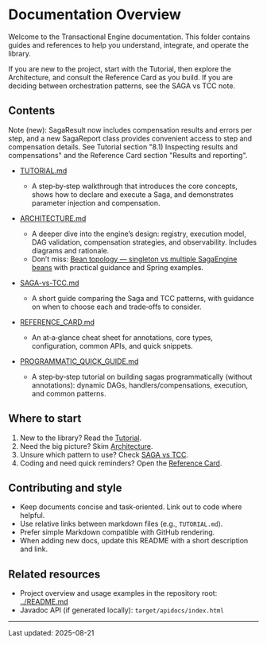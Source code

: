 # Documentation Overview

Welcome to the Transactional Engine documentation. This folder contains guides and references to help you understand, integrate, and operate the library.

If you are new to the project, start with the Tutorial, then explore the Architecture, and consult the Reference Card as you build. If you are deciding between orchestration patterns, see the SAGA vs TCC note.

## Contents

Note (new): SagaResult now includes compensation results and errors per step, and a new SagaReport class provides convenient access to step and compensation details. See Tutorial section "8.1) Inspecting results and compensations" and the Reference Card section "Results and reporting".

- [TUTORIAL.md](TUTORIAL.md)
  - A step‑by‑step walkthrough that introduces the core concepts, shows how to declare and execute a Saga, and demonstrates parameter injection and compensation.

- [ARCHITECTURE.md](ARCHITECTURE.md)
  - A deeper dive into the engine’s design: registry, execution model, DAG validation, compensation strategies, and observability. Includes diagrams and rationale.
  - Don’t miss: [Bean topology — singleton vs multiple SagaEngine beans](ARCHITECTURE.md#bean-topology-singleton-vs-multiple-sagaengine-beans) with practical guidance and Spring examples.

- [SAGA-vs-TCC.md](SAGA-vs-TCC.md)
  - A short guide comparing the Saga and TCC patterns, with guidance on when to choose each and trade‑offs to consider.

- [REFERENCE_CARD.md](REFERENCE_CARD.md)
  - An at‑a‑glance cheat sheet for annotations, core types, configuration, common APIs, and quick snippets.

- [PROGRAMMATIC_QUICK_GUIDE.md](PROGRAMMATIC_QUICK_GUIDE.md)
  - A step‑by‑step tutorial on building sagas programmatically (without annotations): dynamic DAGs, handlers/compensations, execution, and common patterns.

## Where to start

1. New to the library? Read the [Tutorial](TUTORIAL.md).
2. Need the big picture? Skim [Architecture](ARCHITECTURE.md).
3. Unsure which pattern to use? Check [SAGA vs TCC](SAGA-vs-TCC.md).
4. Coding and need quick reminders? Open the [Reference Card](REFERENCE_CARD.md).

## Contributing and style

- Keep documents concise and task‑oriented. Link out to code where helpful.
- Use relative links between markdown files (e.g., `TUTORIAL.md`).
- Prefer simple Markdown compatible with GitHub rendering.
- When adding new docs, update this README with a short description and link.

## Related resources

- Project overview and usage examples in the repository root: [../README.md](../README.md)
- Javadoc API (if generated locally): `target/apidocs/index.html`

---

Last updated: 2025-08-21

